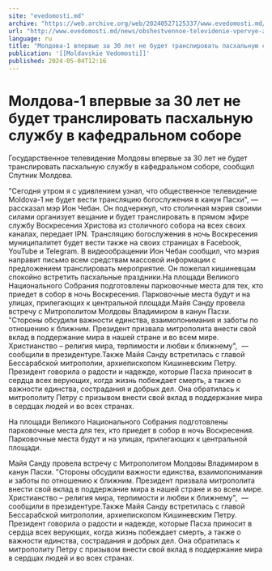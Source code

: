 ```yaml
---
site: "evedomosti.md"
archive: "https://web.archive.org/web/20240527125337/www.evedomosti.md/news/obshestvennoe-televidenie-vpervye-za-30-let-ne-budet-transli"
url: "http://www.evedomosti.md/news/obshestvennoe-televidenie-vpervye-za-30-let-ne-budet-transli"
language: ru
title: "Молдова-1 впервые за 30 лет не будет транслировать пасхальную службу в кафедральном соборе"
publication: '[[Moldavskie Vedomosti]]'
published: 2024-05-04T12:16
---
```


# Молдова-1 впервые за 30 лет не будет транслировать пасхальную службу в кафедральном соборе

Государственное телевидение Молдовы впервые за 30 лет не будет транслировать пасхальную службу в кафедральном соборе, сообщил Спутник Молдова.

"Сегодня утром я с удивлением узнал, что общественное телевидение Moldova-1 не будет вести трансляцию богослужения в канун Пасхи", — рассказал мэр Ион Чебан. Он подчеркнул, что столичная мэрия своими силами организует вещание и будет транслировать в прямом эфире службу Воскресения Христова из столичного собора на всех своих каналах, передает IPN. Трансляцию богослужения в ночь Воскресения муниципалитет будет вести также на своих страницах в Facebook, YouTube и Telegram. В видеообращении Ион Чебан сообщил, что мэрия направит письмо всем средствам массовой информации с предложением транслировать мероприятие. Он пожелал кишиневцам спокойно встретить пасхальные праздники.На площади Великого Национального Собрания подготовлены парковочные места для тех, кто приедет в собор в ночь Воскресения. Парковочные места будут и на улицах, прилегающих к центральной площади.Майя Санду провела встречу с Митрополитом Молдовы Владимиром в канун Пасхи. "Стороны обсудили важности единства, взаимопонимания и заботы по отношению к ближним. Президент призвала митрополита внести свой вклад в поддержание мира в нашей стране и во всем мире. Христианство – религия мира, терпимости и любви к ближнему",  — сообщили в президентуре.Также Майя Санду встретилась с главой Бессарабской митрополии, архиепископом Кишиневским Петру. Президент говорила о радости и надежде, которые Пасха приносит в сердца всех верующих, когда жизнь побеждает смерть, а также о важности единства, сострадания и добрых дел. Она обратилась к митрополиту Петру с призывом внести свой вклад в поддержание мира в сердцах людей и во всех странах.

На площади Великого Национального Собрания подготовлены парковочные места для тех, кто приедет в собор в ночь Воскресения. Парковочные места будут и на улицах, прилегающих к центральной площади.

Майя Санду провела встречу с Митрополитом Молдовы Владимиром в канун Пасхи. "Стороны обсудили важности единства, взаимопонимания и заботы по отношению к ближним. Президент призвала митрополита внести свой вклад в поддержание мира в нашей стране и во всем мире. Христианство – религия мира, терпимости и любви к ближнему",  — сообщили в президентуре.Также Майя Санду встретилась с главой Бессарабской митрополии, архиепископом Кишиневским Петру. Президент говорила о радости и надежде, которые Пасха приносит в сердца всех верующих, когда жизнь побеждает смерть, а также о важности единства, сострадания и добрых дел. Она обратилась к митрополиту Петру с призывом внести свой вклад в поддержание мира в сердцах людей и во всех странах.
